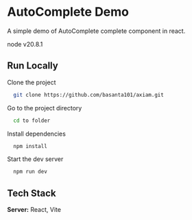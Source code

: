 
# AutoComplete Demo

A simple demo of AutoComplete complete component in react.


node v20.8.1
## Run Locally

Clone the project

```bash
  git clone https://github.com/basanta101/axiam.git
```

Go to the project directory

```bash
  cd to folder
```

Install dependencies

```bash
  npm install
```

Start the dev server

```bash
  npm run dev
```

## Tech Stack

**Server:** React, Vite
